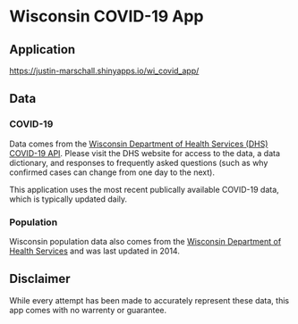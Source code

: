 # Wisconsin COVID-19 App

## Application
https://justin-marschall.shinyapps.io/wi_covid_app/

## Data

### COVID-19
Data comes from the [Wisconsin Department of Health Services (DHS) COVID-19 API](https://www.dhs.wisconsin.gov/covid-19/data-101.htm).  Please visit the DHS website for access to the data, a data dictionary, and responses to frequently asked questions (such as why confirmed cases can change from one day to the next).

This application uses the most recent publically available COVID-19 data, which is typically updated daily.

### Population
Wisconsin population data also comes from the [Wisconsin Department of Health Services](https://www.dhs.wisconsin.gov/population/index.htm) and was last updated in 2014.

## Disclaimer
While every attempt has been made to accurately represent these data, this app comes with no warrenty or guarantee.  

